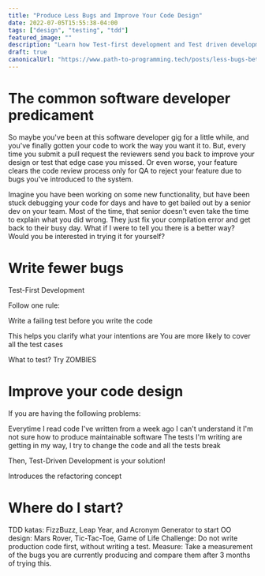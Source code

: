 ```yaml
---
title: "Produce Less Bugs and Improve Your Code Design"
date: 2022-07-05T15:55:38-04:00
tags: ["design", "testing", "tdd"]
featured_image: ""
description: "Learn how Test-first development and Test driven development can improve your code writing abilities"
draft: true
canonicalUrl: "https://www.path-to-programming.tech/posts/less-bugs-better-design/"
---
```


# The common software developer predicament 

So maybe you've been at this software developer gig for a little while, and you've finally gotten your code to work the way you want it to.
But, every time you submit a pull request the reviewers send you back to improve your design or test that edge case you missed. Or even worse, your feature clears the code review process only for QA to reject your feature due to bugs you've introduced to the system. 

Imagine you have been working on some new functionality, but have been stuck debugging your code for days and have to get bailed out by a senior dev on your team. Most of the time, that senior doesn't even take the time to explain what you did wrong. They just fix your compilation error and get back to their busy day. What if I were to tell you there is a better way? Would you be interested in trying it for yourself?

# Write fewer bugs

Test-First Development

Follow one rule:

Write a failing test before you write the code

This helps you clarify what your intentions are 
You are more likely to cover all the test cases

What to test? Try ZOMBIES


# Improve your code design

If you are having the following problems:

Everytime I read code I've written from a week ago I can't understand it
I'm not sure how to produce maintainable software
The tests I'm writing are getting in my way, I try to change the code and all the tests break

Then, Test-Driven Development is your solution!

Introduces the refactoring concept

# Where do I start?

TDD katas: FizzBuzz, Leap Year, and Acronym Generator to start
OO design: Mars Rover, Tic-Tac-Toe, Game of Life
Challenge: Do not write production code first, without writing a test.
Measure: Take a measurement of the bugs you are currently producing and compare them after 3 months of trying this.




